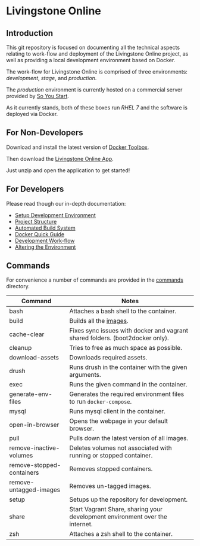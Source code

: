 # Livingstone Online

## Introduction 

This git repository is focused on documenting all the technical aspects relating
to work-flow and deployment of the Livingstone Online project, as well as
providing a local development environment based on Docker.

The work-flow for Livingstone Online is comprised of three environments:
_development_, _stage_, and _production_.

The _production_ environment is currently hosted on a commercial server provided by 
[So You Start](https://www.soyoustart.com/us/). 

As it currently stands, both of these boxes run *RHEL 7* and the software is
deployed via Docker.

## For Non-Developers

Download and install the latest version of
[Docker Toolbox](https://docs.docker.com/mac/step_one).

Then download the
[Livingstone Online App](https://github.com/livingstoneonline/livingstoneonline/releases/download/1.0/Livingstone.Online.zip).

Just unzip and open the application to get started! 

## For Developers

Please read though our in-depth documentation:

* [Setup Development Environment](docs/installation.md)
* [Project Structure](docs/project_structure.md)
* [Automated Build System](docs/automated_build_system.md)
* [Docker Quick Guide](docs/docker.md)
* [Development Work-flow](docs/development_workflow.md)
* [Altering the Environment](docs/altering_environment.md)

## Commands

For convenience a number of commands are provided in the [commands](/commands) directory.

| Command                   | Notes                                                                         |
|---------------------------|-------------------------------------------------------------------------------|
| bash                      | Attaches a bash shell to the container.                                       |
| build                     | Builds all the [images](/images).                                             |
| cache-clear               | Fixes sync issues with docker and vagrant shared folders. (boot2docker only). |
| cleanup                   | Tries to free as much space as possible.                                      |
| download-assets           | Downloads required assets.                                                    |
| drush                     | Runs drush in the container with the given arguments.                         |
| exec                      | Runs the given command in the container.                                      |
| generate-env-files        | Generates the required environment files to run ```docker-compose```.         |
| mysql                     | Runs mysql client in the container.                                           |
| open-in-browser           | Opens the webpage in your default browser.                                    |
| pull                      | Pulls down the latest version of all images.                                  |
| remove-inactive-volumes   | Deletes volumes not associated with running or stopped container.             |
| remove-stopped-containers | Removes stopped containers.                                                   |
| remove-untagged-images    | Removes un-tagged images.                                                     |
| setup                     | Setups up the repository for development.                                     |
| share                     | Start Vagrant Share, sharing your development environment over the internet.  |
| zsh                       | Attaches a zsh shell to the container.                                        |
